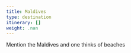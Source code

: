 ```yaml
---
title: Maldives
type: destination
itinerary: []
weight: .nan
---
```

Mention the Maldives and one thinks of beaches